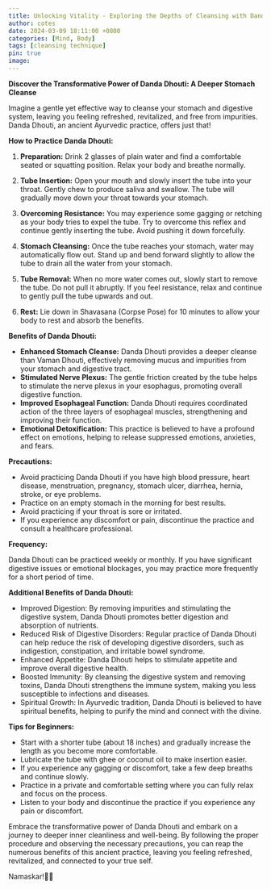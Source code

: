```yaml
---
title: Unlocking Vitality - Exploring the Depths of Cleansing with Danda Dhout
author: cotes
date: 2024-03-09 18:11:00 +0800
categories: [Mind, Body]
tags: [cleansing technique] 
pin: true
image: 
---
```


**Discover the Transformative Power of Danda Dhouti: A Deeper Stomach Cleanse**

Imagine a gentle yet effective way to cleanse your stomach and digestive system, leaving you feeling refreshed, revitalized, and free from impurities. Danda Dhouti, an ancient Ayurvedic practice, offers just that!

**How to Practice Danda Dhouti:**

1. **Preparation:** Drink 2 glasses of plain water and find a comfortable seated or squatting position. Relax your body and breathe normally.

2. **Tube Insertion:** Open your mouth and slowly insert the tube into your throat. Gently chew to produce saliva and swallow. The tube will gradually move down your throat towards your stomach.

3. **Overcoming Resistance:** You may experience some gagging or retching as your body tries to expel the tube. Try to overcome this reflex and continue gently inserting the tube. Avoid pushing it down forcefully.

4. **Stomach Cleansing:** Once the tube reaches your stomach, water may automatically flow out. Stand up and bend forward slightly to allow the tube to drain all the water from your stomach.

5. **Tube Removal:** When no more water comes out, slowly start to remove the tube. Do not pull it abruptly. If you feel resistance, relax and continue to gently pull the tube upwards and out.

6. **Rest:** Lie down in Shavasana (Corpse Pose) for 10 minutes to allow your body to rest and absorb the benefits.

**Benefits of Danda Dhouti:**

- **Enhanced Stomach Cleanse:** Danda Dhouti provides a deeper cleanse than Vaman Dhouti, effectively removing mucus and impurities from your stomach and digestive tract.
- **Stimulated Nerve Plexus:** The gentle friction created by the tube helps to stimulate the nerve plexus in your esophagus, promoting overall digestive function.
- **Improved Esophageal Function:** Danda Dhouti requires coordinated action of the three layers of esophageal muscles, strengthening and improving their function.
- **Emotional Detoxification:** This practice is believed to have a profound effect on emotions, helping to release suppressed emotions, anxieties, and fears.

**Precautions:**

- Avoid practicing Danda Dhouti if you have high blood pressure, heart disease, menstruation, pregnancy, stomach ulcer, diarrhea, hernia, stroke, or eye problems.
- Practice on an empty stomach in the morning for best results.
- Avoid practicing if your throat is sore or irritated.
- If you experience any discomfort or pain, discontinue the practice and consult a healthcare professional.

**Frequency:**

Danda Dhouti can be practiced weekly or monthly. If you have significant digestive issues or emotional blockages, you may practice more frequently for a short period of time.

**Additional Benefits of Danda Dhouti:**

- Improved Digestion: By removing impurities and stimulating the digestive system, Danda Dhouti promotes better digestion and absorption of nutrients.
- Reduced Risk of Digestive Disorders: Regular practice of Danda Dhouti can help reduce the risk of developing digestive disorders, such as indigestion, constipation, and irritable bowel syndrome.
- Enhanced Appetite: Danda Dhouti helps to stimulate appetite and improve overall digestive health.
- Boosted Immunity: By cleansing the digestive system and removing toxins, Danda Dhouti strengthens the immune system, making you less susceptible to infections and diseases.
- Spiritual Growth: In Ayurvedic tradition, Danda Dhouti is believed to have spiritual benefits, helping to purify the mind and connect with the divine.

**Tips for Beginners:**

- Start with a shorter tube (about 18 inches) and gradually increase the length as you become more comfortable.
- Lubricate the tube with ghee or coconut oil to make insertion easier.
- If you experience any gagging or discomfort, take a few deep breaths and continue slowly.
- Practice in a private and comfortable setting where you can fully relax and focus on the process.
- Listen to your body and discontinue the practice if you experience any pain or discomfort.

Embrace the transformative power of Danda Dhouti and embark on a journey to deeper inner cleanliness and well-being. By following the proper procedure and observing the necessary precautions, you can reap the numerous benefits of this ancient practice, leaving you feeling refreshed, revitalized, and connected to your true self.

Namaskar!🙏✨